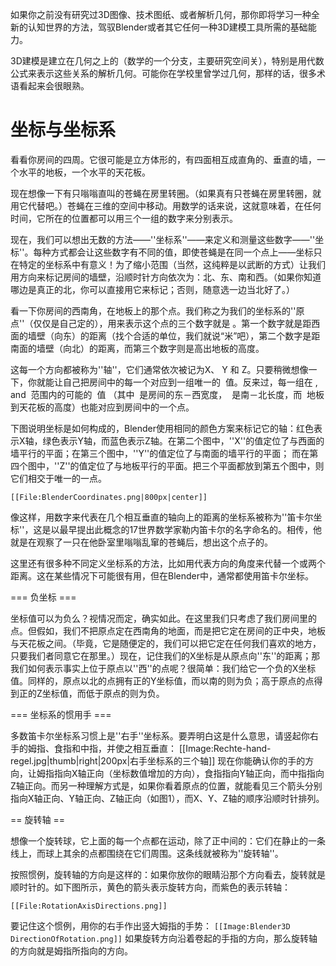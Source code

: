 
如果你之前没有研究过3D图像、技术图纸、或者解析几何，那你即将学习一种全新的认知世界的方法，驾驭Blender或者其它任何一种3D建模工具所需的基础能力。

3D建模是建立在几何之上的（数学的一个分支，主要研究空间关），特别是用代数公式来表示这些关系的解析几何。可能你在学校里曾学过几何，那样的话，很多术语看起来会很眼熟。


# 坐标与坐标系

看看你房间的四周。它很可能是立方体形的，有四面相互成直角的、垂直的墙，一个水平的地板，一个水平的天花板。

现在想像一下有只嗡嗡直叫的苍蝇在房里转圈。（如果真有只苍蝇在房里转圈，就用它代替吧。）苍蝇在三维的空间中移动。用数学的话来说，这就意味着，在任何时间，它所在的位置都可以用三个一组的数字来分别表示。

现在，我们可以想出无数的方法——''坐标系''——来定义和测量这些数字——''坐标''。每种方式都会让这些数字有不同的值，即使苍蝇是在同一个点上——坐标只在特定的坐标系中有意义！为了缩小范围（当然，这纯粹是以武断的方式）让我们用方向来标记房间的墙壁，沿顺时针方向依次为：北、东、南和西。（如果你知道哪边是真正的北，你可以直接用它来标记；否则，随意选一边当北好了。）

看一下你房间的西南角，在地板上的那个点。我们称之为我们的坐标系的''原点''（仅仅是自己定的），用来表示这个点的三个数字就是 <math>(0, 0, 0)</math>。第一个数字就是距西面的墙壁（向东）的距离（找个合适的单位，我们就说“米”吧），第二个数字是距南面的墙壁（向北）的距离，而第三个数字则是高出地板的高度。

这每一个方向都被称为''轴''，它们通常依次被记为X、 Y 和 Z。只要稍微想像一下，你就能让自己把房间中的每一个对应到一组唯一的 <math>(x, y, z)</math> 值。反来过，每一组在 <math>0 \le x \le W</math>, <math>0 \le y \le L</math> and <math>0 \le z \le H</math> 范围内的可能的 <math>(x, y, z)</math> 值 （其中 <math>W</math> 是房间的东－西宽度， <math>L</math> 是南－北长度，而 <math>H</math> 地板到天花板的高度）也能对应到房间中的一个点。

下图说明坐标是如何构成的，Blender使用相同的颜色方案来标记它的轴：红色表示X轴，绿色表示Y轴，而蓝色表示Z轴。在第二个图中，''X''的值定位了与西面的墙平行的平面；在第三个图中，''Y''的值定位了与南面的墙平行的平面； 而在第四个图中，''Z''的值定位了与地板平行的平面。把三个平面都放到第五个图中，则它们相交于唯一的一点。

`[[File:BlenderCoordinates.png|800px|center]]`



像这样，用数字来代表在几个相互垂直的轴向上的距离的坐标系被称为''笛卡尔坐标''，这是以最早提出此概念的17世界数学家勒内笛卡尔的名字命名的。相传，他就是在观察了一只在他卧室里嗡嗡乱窜的苍蝇后，想出这个点子的。

这里还有很多种不同定义坐标系的方法，比如用代表方向的角度来代替一个或两个距离。这在某些情况下可能很有用，但在Blender中，通常都使用笛卡尔坐标。

=== 负坐标 ===

坐标值可以为负么？视情况而定，确实如此。在这里我们只考虑了我们房间里的点。但假如，我们不把原点定在西南角的地面，而是把它定在房间的正中央，地板与天花板之间。（毕竟，它是随便定的，我们可以把它定在任何我们喜欢的地方，只要我们者同意它在那里。）现在，记住我们的X坐标是从原点向''东''的距离；那我们如何表示事实上位于原点以''西''的点呢？很简单：我们给它一个负的X坐标值。同样的，原点以北的点拥有正的Y坐标值，而以南的则为负；高于原点的点得到正的Z坐标值，而低于原点的则为负。

=== 坐标系的惯用手 ===

多数笛卡尔坐标系习惯上是''右手''坐标系。要弄明白这是什么意思，请竖起你右手的姆指、食指和中指，并使之相互垂直：
[[Image:Rechte-hand-regel.jpg|thumb|right|200px|右手坐标系的三个轴]]
现在你能确认你的手的方向，让姆指指向X轴正向（坐标数值增加的方向），食指指向Y轴正向，而中指指向Z轴正向。而另一种理解方式是，如果你看着原点的位置，就能看见三个箭头分别指向X轴正向、Y轴正向、Z轴正向（如图1），而X、Y、Z轴的顺序沿顺时针排列。

== 旋转轴 ==

想像一个旋转球，它上面的每一个点都在运动，除了正中间的：它们在静止的一条线上，而球上其余的点都围绕在它们周围。这条线就被称为''旋转轴''。

按照惯例，旋转轴的方向是这样的：如果你放你的眼睛沿那个方向看去，旋转就是顺时针的。如下图所示，黄色的箭头表示旋转方向，而紫色的表示转轴：

`[[File:RotationAxisDirections.png]]`

要记住这个惯例，用你的右手作出竖大姆指的手势：
`[[Image:Blender3D DirectionOfRotation.png]]`
如果旋转方向沿着卷起的手指的方向，那么旋转轴的方向就是姆指所指向的方向。



